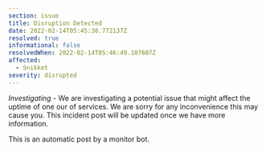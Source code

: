 ```yaml
---
section: issue
title: Disruption Detected
date: 2022-02-14T05:45:38.772137Z
resolved: true
informational: false
resolvedWhen: 2022-02-14T05:46:49.107607Z
affected:
  - Snikket
severity: disrupted
---
```

*Investigating* - We are investigating a potential issue that might affect the uptime of one our of services. We are sorry for any inconvenience this may cause you. This incident post will be updated once we have more information.

This is an automatic post by a monitor bot.
        
